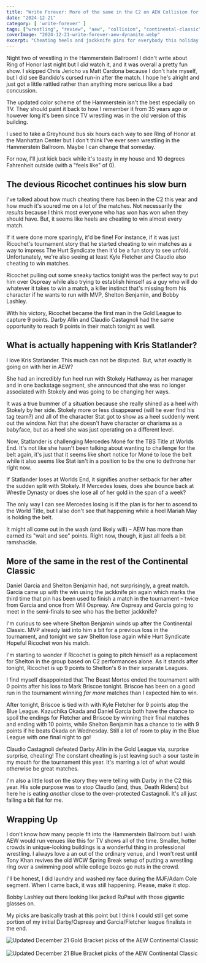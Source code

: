 ```yaml
---
title: "Write Forever: More of the same in the C2 on AEW Collision for December 21"
date: "2024-12-21"
category: [ 'write-forever' ]
tags: ["wrestling", "review", "aew", "collision", "continental-classic", "continental-classic-2024"]
coverImage: "2024-12-21-write-forever-aew-dynamite.webp"
excerpt: "Cheating heels and jackknife pins for everybody this holiday season on AEW Collision!"
---
```


Night two of wrestling in the Hammerstein Ballroom! I didn't write about Ring of Honor last night but I _did_ watch it, and it was overall a pretty fun show. I skipped Chris Jericho vs Matt Cardona because I don't hate myself, but I did see Bandido's cursed run-in after the match. I hope he's alright and just got a little rattled rather than anything more serious like a bad concussion.

The updated color scheme of the Hammerstein isn't the best especially on TV. They should paint it back to how I remember it from 35 years ago or however long it's been since TV wrestling was in the old version of this building.

I used to take a Greyhound bus six hours each way to see Ring of Honor at the Manhattan Center but I don't think I've ever seen wrestling in the Hammerstein Ballroom. Maybe I can change that someday.

For now, I'll just kick back while it's toasty in my house and 10 degrees Fahrenheit outside (with a "feels like" of 0).

## The devious Ricochet continues his slow burn

I've talked about how much cheating there has been in the C2 this year and how much it's soured me on a lot of the matches. Not necessarily the _results_ because I think most everyone who has won has won when they should have. But, it seems like heels are cheating to win almost every match.

If it were done more sparingly, it'd be fine! For instance, if it was just Ricochet's tournament story that he started cheating to win matches as a way to impress The Hurt Syndicate then it'd be a fun story to see unfold. Unfortunately, we're also seeing at least Kyle Fletcher and Claudio also cheating to win matches.

Ricochet pulling out some sneaky tactics tonight was the perfect way to put him over Ospreay while also trying to establish himself as a guy who will do whatever it takes to win a match, a killer instinct that's missing from his character if he wants to run with MVP, Shelton Benjamin, and Bobby Lashley.

With his victory, Ricochet became the first man in the Gold League to capture 9 points. Darby Allin and Claudio Castagnoli had the same opportunity to reach 9 points in their match tonight as well.

## What is actually happening with Kris Statlander?

I love Kris Statlander. This much can not be disputed. But, what exactly is going on with her in AEW?

She had an incredibly fun heel run with Stokely Hathaway as her manager and in one backstage segment, she announced that she was no longer associated with Stokely and was going to be changing her ways.

It was a true bummer of a situation because she really shined as a heel with Stokely by her side. Stokely more or less disappeared (will he ever find his tag team?) and all of the character Stat got to show as a heel suddenly went out the window. Not that she doesn't have character or charisma as a babyface, but as a heel she was just operating on a different level.

Now, Statlander is challenging Mercedes Moné for the TBS Title at Worlds End. It's not like she hasn't been talking about wanting to challenge for the belt again, it's just that it seems like short notice for Moné to lose the belt while it also seems like Stat isn't in a position to be the one to dethrone her right now.

If Statlander loses at Worlds End, it signifies another setback for her after the sudden split with Stokely. If Mercedes loses, does she bounce back at Wrestle Dynasty or does she lose all of her gold in the span of a week?

The only way I can see Mercedes losing is if the plan is for her to ascend to the World Title, but I also don't see that happening while a heel Mariah May is holding the belt.

It might all come out in the wash (and likely will) – AEW has more than earned its "wait and see" points. Right now, though, it just all feels a bit ramshackle.

## More of the same in the rest of the Continental Classic

Daniel Garcia and Shelton Benjamin had, not surprisingly, a great match. Garcia came up with the win using the jackknife pin again which marks the third time that pin has been used to finish a match in the tournament – twice from Garcia and once from Will Ospreay. Are Ospreay and Garcia going to meet in the semi-finals to see who has the better jackknife?

I'm curious to see where Shelton Benjamin winds up after the Continental Classic. MVP already laid into him a bit for a previous loss in the tournament, and tonight we saw Shelton lose again while Hurt Syndicate Hopeful Ricochet won his match.

I'm starting to wonder if Ricochet is going to pitch himself as a replacement for Shelton in the group based on C2 performances alone. As it stands after tonight, Ricochet is up 9 points to Shelton's 6 in their separate Leagues.

I find myself disappointed that The Beast Mortos ended the tournament with 0 points after his loss to Mark Briscoe tonight. Briscoe has been on a good run in the tournament winning _far more_ matches than I expected him to win.

After tonight, Briscoe is tied with with Kyle Fletcher for 9 points atop the Blue League. Kazuchika Okada and Daniel Garcia both have the chance to spoil the endings for Fletcher and Briscoe by winning their final matches and ending with 10 points, while Shelton Benjamin has a chance to tie with 9 points if he beats Okada on Wednesday. Still a lot of room to play in the Blue League with one final night to go!

Claudio Castagnoli defeated Darby Allin in the Gold League via, surprise surprise, cheating! The constant cheating is just leaving such a sour taste in my mouth for the tournament this year. It's marring a lot of what would otherwise be great matches.

I'm also a little lost on the story they were telling with Darby in the C2 this year. His sole purpose was to stop Claudio (and, thus, Death Riders) but here he is eating _another_ close to the over-protected Castagnoli. It's all just falling a bit flat for me.

## Wrapping Up

I don't know how many people fit into the Hammerstein Ballroom but I wish AEW would run venues like this for TV shows all of the time. Smaller, hotter crowds in unique-looking buildings is a wonderful thing in professional wrestling. I always love a an out of the ordinary venue, and I won't rest until Tony Khan revives the old WCW Spring Break setup of putting a wrestling ring over a swimming pool while college bozos go nuts in the crowd.

I'll be honest, I did laundry and washed my face during the MJF/Adam Cole segment. When I came back, it was still happening. Please, make it stop.

Bobby Lashley out there looking like jacked RuPaul with those gigantic glasses on.

My picks are basically trash at this point but I think I could still get some portion of my initial Darby/Ospreay and Garcia/Fletcher league finalists in the end.

<img src="/images/c2-gold-12-21.webp" alt="Updated December 21 Gold Bracket picks of the AEW Continental Classic" className="align-center-image">
&nbsp;
<img src="/images/c2-blue-12-21.webp" alt="Updated December 21 Blue Bracket picks of the AEW Continental Classic" className="align-center-image">
